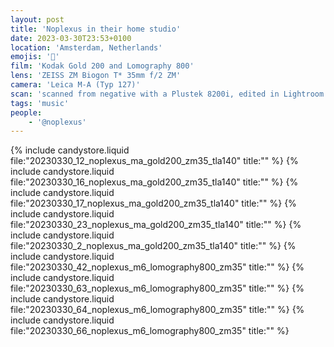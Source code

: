 ```yaml
---
layout: post
title: 'Noplexus in their home studio'
date: 2023-03-30T23:53+0100
location: 'Amsterdam, Netherlands'
emojis: '🎹'
film: 'Kodak Gold 200 and Lomography 800'
lens: 'ZEISS ZM Biogon T* 35mm f/2 ZM'
camera: 'Leica M-A (Typ 127)'
scan: 'scanned from negative with a Plustek 8200i, edited in Lightroom'
tags: 'music'
people: 
    - '@noplexus'
---
```


{% include candystore.liquid file:"20230330_12_noplexus_ma_gold200_zm35_tla140" title:"" %}
{% include candystore.liquid file:"20230330_16_noplexus_ma_gold200_zm35_tla140" title:"" %}
{% include candystore.liquid file:"20230330_17_noplexus_ma_gold200_zm35_tla140" title:"" %}
{% include candystore.liquid file:"20230330_23_noplexus_ma_gold200_zm35_tla140" title:"" %}
{% include candystore.liquid file:"20230330_2_noplexus_ma_gold200_zm35_tla140" title:"" %}
{% include candystore.liquid file:"20230330_42_noplexus_m6_lomography800_zm35" title:"" %}
{% include candystore.liquid file:"20230330_63_noplexus_m6_lomography800_zm35" title:"" %}
{% include candystore.liquid file:"20230330_64_noplexus_m6_lomography800_zm35" title:"" %}
{% include candystore.liquid file:"20230330_66_noplexus_m6_lomography800_zm35" title:"" %}